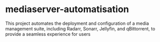 # mediaserver-automatisation
This project automates the deployment and configuration of a media management suite, including Radarr, Sonarr, Jellyfin, and qBittorrent, to provide a seamless experience for users
